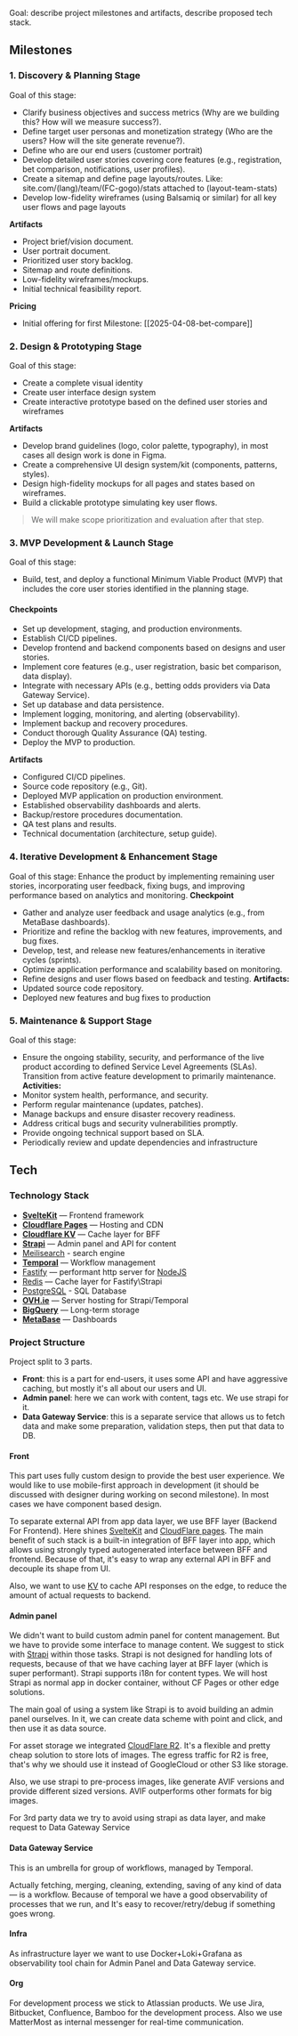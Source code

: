 Goal: describe project milestones and artifacts, describe proposed tech stack.

## Milestones
### 1. Discovery & Planning Stage
Goal of this stage:
- Clarify business objectives and success metrics (Why are we building this? How will we measure success?).
- Define target user personas and monetization strategy (Who are the users? How will the site generate revenue?).
- Define who are our end users (customer portrait)
- Develop detailed user stories covering core features (e.g., registration, bet comparison, notifications, user profiles).
- Create a sitemap and define page layouts/routes. Like: site.com/(lang)/team/(FC-gogo)/stats attached to (layout-team-stats)
- Develop low-fidelity wireframes (using Balsamiq or similar) for all key user flows and page layouts

**Artifacts**
- Project brief/vision document.
- User portrait document.
- Prioritized user story backlog.
- Sitemap and route definitions.
- Low-fidelity wireframes/mockups.
- Initial technical feasibility report.

**Pricing**
- Initial offering for first Milestone: [[2025-04-08-bet-compare]]
### 2. Design & Prototyping Stage
Goal of this stage:
- Create a complete visual identity
- Create user interface design system
- Create interactive prototype based on the defined user stories and wireframes

**Artifacts**
- Develop brand guidelines (logo, color palette, typography), in most cases all design work is done in Figma.
- Create a comprehensive UI design system/kit (components, patterns, styles).
- Design high-fidelity mockups for all pages and states based on wireframes.
- Build a clickable prototype simulating key user flows.

> We will make scope prioritization and evaluation after that step.
### 3. MVP Development & Launch Stage
Goal of this stage:
- Build, test, and deploy a functional Minimum Viable Product (MVP) that includes the core user stories identified in the planning stage.

#### Checkpoints
- Set up development, staging, and production environments.
- Establish CI/CD pipelines.
- Develop frontend and backend components based on designs and user stories.
- Implement core features (e.g., user registration, basic bet comparison, data display).
- Integrate with necessary APIs (e.g., betting odds providers via Data Gateway Service).
- Set up database and data persistence.
- Implement logging, monitoring, and alerting (observability).
- Implement backup and recovery procedures.
- Conduct thorough Quality Assurance (QA) testing.
- Deploy the MVP to production.

**Artifacts**
- Configured CI/CD pipelines.
- Source code repository (e.g., Git).
- Deployed MVP application on production environment.
- Established observability dashboards and alerts.
- Backup/restore procedures documentation.
- QA test plans and results.
- Technical documentation (architecture, setup guide).
### 4. Iterative Development & Enhancement Stage
Goal of this stage:
Enhance the product by implementing remaining user stories, incorporating user feedback, fixing bugs, and improving performance based on analytics and monitoring.
**Checkpoint**
- Gather and analyze user feedback and usage analytics (e.g., from MetaBase dashboards).
- Prioritize and refine the backlog with new features, improvements, and bug fixes.
- Develop, test, and release new features/enhancements in iterative cycles (sprints).
- Optimize application performance and scalability based on monitoring.
- Refine designs and user flows based on feedback and testing.
**Artifacts:**
- Updated source code repository.
- Deployed new features and bug fixes to production

### 5. Maintenance & Support Stage
Goal of this stage:
- Ensure the ongoing stability, security, and performance of the live product according to defined Service Level Agreements (SLAs). Transition from active feature development to primarily maintenance.
**Activities:**
- Monitor system health, performance, and security.
- Perform regular maintenance (updates, patches).
- Manage backups and ensure disaster recovery readiness.
- Address critical bugs and security vulnerabilities promptly.
- Provide ongoing technical support based on SLA.
- Periodically review and update dependencies and infrastructure
## Tech
### Technology Stack  
- **[SvelteKit](https://svelte.dev/docs/kit/introduction)** — Frontend framework
- **[Cloudflare Pages](https://pages.cloudflare.com/)** — Hosting and CDN
- **[Cloudflare KV](https://developers.cloudflare.com/kv/)** — Cache layer for BFF
- **[Strapi](https://strapi.io/)** — Admin panel and API for content
- [Meilisearch](https://www.meilisearch.com/) - search engine
- **[Temporal](https://temporal.io/)** — Workflow management
- [Fastify](https://fastify.dev/) —  performant http server for [NodeJS](https://nodejs.org/)
- [Redis](https://redis.io/) — Cache layer for Fastify\Strapi
- [PostgreSQL](https://www.postgresql.org/) - SQL Database
- **[OVH.ie](https://www.ovhcloud.com/en-ie/)** — Server hosting for Strapi/Temporal
- **[BigQuery](https://cloud.google.com/bigquery)** — Long-term storage
- **[MetaBase](https://www.metabase.com/)** — Dashboards


### Project Structure
  
Project split to 3 parts.  
  
- **Front**: this is a part for end-users, it uses some API and have aggressive caching, but mostly it's all about our users and UI.  
- **Admin panel**: here we can work with content, tags etc. We use strapi for it.
- **Data Gateway Service**: this is a separate service that allows us to fetch data and make some preparation, validation steps, then put that data to DB.

#### Front

This part uses fully custom design to provide the best user experience. We would like to use mobile-first approach in development (it should be discussed with designer during working on second milestone). In most cases we have component based design.

To separate external API from app data layer, we use BFF layer (Backend For Frontend). Here shines [SvelteKit](https://kit.svelte.dev/) and [CloudFlare pages](https://pages.cloudflare.com/). The main benefit of such stack is a built-in integration of BFF layer into app, which allows using strongly typed autogenerated interface between BFF and frontend. Because of that, it's easy to wrap any external API in BFF and decouple its shape from UI. 

Also, we want to use [KV](https://developers.cloudflare.com/kv/) to cache API responses on the edge, to reduce the amount of actual requests to backend.

#### Admin panel

We didn't want to build custom admin panel for content management. But we have to provide some interface to manage content. We suggest to stick with [Strapi](strapi.io) within those tasks. 
Strapi is not designed for handling lots of requests, because of that we have caching layer at BFF layer (which is super performant). Strapi supports i18n for content types. We will host Strapi as normal app in docker container, without CF Pages or other edge solutions.

The main goal of using a system like Strapi is to avoid building an admin panel ourselves. In it, we can create data scheme with point and click, and then use it as data source.

For asset storage we integrated [CloudFlare R2](https://developers.cloudflare.com/r2/). It's a flexible and pretty cheap solution to store lots of images. The egress traffic for R2 is free, that's why we should use it instead of GoogleCloud or other S3 like storage.

Also, we use strapi to pre-process images, like generate AVIF versions and provide different sized versions. AVIF outperforms other formats for big images.

For 3rd party data we try to avoid using strapi as data layer, and make request to Data Gateway Service

#### Data Gateway Service
This is an umbrella for group of workflows, managed by Temporal.

Actually fetching, merging, cleaning, extending, saving of any kind of data — is a workflow. Because of temporal we have a good observability of processes that we run, and It's easy to recover/retry/debug if something goes wrong.

#### Infra
As infrastructure layer we want to use Docker+Loki+Grafana as observability tool chain for Admin Panel and Data Gateway service.

#### Org
For development process we stick to Atlassian products. We use Jira, Bitbucket, Confluence, Bamboo for the development process. Also we use MatterMost as internal messenger for real-time communication.
